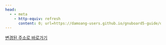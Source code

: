 ```yaml
---
head:
  - - meta
    - http-equiv: refresh
      content: 0; url=https://damoang-users.github.io/gnuboard5-guide/developers/test.html
---
```


[변경된 주소로 바로가기](https://damoang-users.github.io/gnuboard5-guide/developers/test.html)
